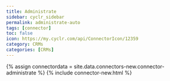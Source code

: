 ```yaml
---
title: Administrate
sidebar: cyclr_sidebar
permalink: administrate-auto
tags: [connector]
toc: false
icon: https://my.cyclr.com/api/ConnectorIcon/12359
category: CRMs
categories: [CRMs]
---
```

{% assign connectordata = site.data.connectors-new.connector-administrate %}
{% include connector-new.html %}	